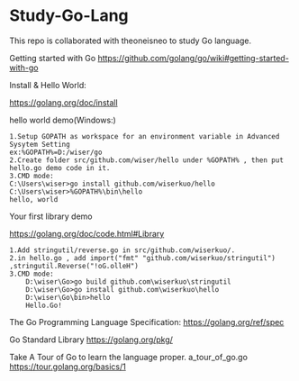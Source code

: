 # Study-Go-Lang
This repo is collaborated with theoneisneo to study Go language.

Getting started with Go
https://github.com/golang/go/wiki#getting-started-with-go

Install & Hello World:

https://golang.org/doc/install

hello world demo(Windows:)

    1.Setup GOPATH as workspace for an environment variable in Advanced Sysytem Setting
    ex:%GOPATH%=D:/wiser/go
    2.Create folder src/github.com/wiser/hello under %GOPATH% , then put hello.go demo code in it.
    3.CMD mode:
    C:\Users\wiser>go install github.com/wiserkuo/hello
    C:\Users\wiser>%GOPATH%\bin\hello
    hello, world

Your first library demo

https://golang.org/doc/code.html#Library

    1.Add stringutil/reverse.go in src/github.com/wiserkuo/.
    2.in hello.go , add import("fmt" "github.com/wiserkuo/stringutil") ,stringutil.Reverse("!oG.olleH")
    3.CMD mode:
        D:\wiser\Go>go build github.com\wiserkuo\stringutil
        D:\wiser\Go>go install github.com\wiserkuo\hello
        D:\wiser\Go\bin>hello
        Hello.Go!
    

The Go Programming Language Specification:
https://golang.org/ref/spec

Go Standard Library
https://golang.org/pkg/

Take A Tour of Go to learn the language proper. 
a_tour_of_go.go
https://tour.golang.org/basics/1
